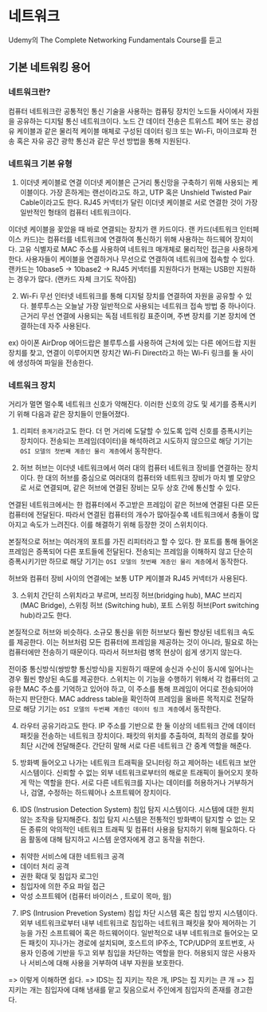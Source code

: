 # 네트워크

Udemy의 The Complete Networking Fundamentals Course를 듣고

## 기본 네트워킹 용어
### 네트워크란?
컴퓨터 네트워크란 공통적인 통신 기술을 사용하는 컴퓨팅 장치인 노드들 사이에서 자원을 공유하는 디지털 통신 네트워크이다.
노드 간 데이터 전송은 트위스트 페어 또는 광섬유 케이블과 같은 물리적 케이블 매체로 구성된 데이터 링크 또는 Wi-Fi, 마이크로파 전송 혹은 자유 공간 광학 통신과 같은 무선 방법을 통해 지원된다.

### 네트워크 기본 유형
1. 이더넷 케이블로 연결
이더넷 케이블은 근거리 통신망을 구축하기 위해 사용되는 케이블이다.
가장 흔하게는 랜선이라고도 하고, UTP 혹은 Unshield Twisted Pair Cable이라고도 한다.
RJ45 커넥터가 달린 이더넷 케이블로 서로 연결한 것이 가장 일반적인 형태의 컴퓨터 네트워크이다.

이더넷 케이블을 꽂았을 때 바로 연결되는 장치가 랜 카드이다.
랜 카드(네트워크 인터페이스 카드)는 컴퓨터를 네트워크에 연결하여 통신하기 위해 사용하는 하드웨어 장치이다.
고유 식별자로 MAC 주소를 사용하여 네트워크 매개체로 물리적인 접근을 사용하게 한다.
사용자들이 케이블을 연결하거나 무선으로 연결하여 네트워크에 접속할 수 있다.
랜카드는 10base5 -> 10base2 -> RJ45 커넥터를 지원하다가 현재는 USB만 지원하는 경우가 많다. (랜카드 자체 크기도 작아짐)

2. Wi-Fi
무선 인터넷 네트워크를 통해 디지털 장치를 연결하여 자원을 공유할 수 있다.
블루투스는 오늘날 가장 일반적으로 사용되는 네트워크 접속 방법 중 하나이다.
근거리 무선 연결에 사용되는 독점 네트워킹 표준이며, 주변 장치를 기본 장치에 연결하는데 자주 사용된다.

ex) 아이폰 AirDrop
에어드랍은 블루투스를 사용하여 근처에 있는 다른 에어드랍 지원 장치를 찾고,
연결이 이루어지면 장치간 Wi-Fi Direct라고 하는 Wi-Fi 링크를 둘 사이에 생성하여 파일을 전송한다.

### 네트워크 장치
거리가 멀면 멀수록 네트워크 신호가 약해진다.
이러한 신호의 강도 및 세기를 증폭시키기 위해 다음과 같은 장치들이 만들어졌다.

1. 리피터
`중계기`라고도 한다.
더 먼 거리에 도달할 수 있도록 입력 신호를 증폭시키는 장치이다.
전송되는 프레임(데이터)을 해석하려고 시도하지 않으므로 해당 기기는 `OSI 모델의 첫번째 계층인 물리 계층`에서 동작한다.

2. 허브
허브는 이더넷 네트워크에서 여러 대의 컴퓨터 네트워크 장비를 연결하는 장치이다.
한 대의 허브를 중심으로 여러대의 컴퓨터와 네트워크 장비가 마치 별 모양으로 서로 연결되며, 같은 허브에 연결된 장비는 모두 상호 간에 통신할 수 있다.

연결된 네트워크에서는 한 컴퓨터에서 주고받은 프레임이 같은 허브에 연결된 다른 모든 컴퓨터에 전달된다.
따라서 연결된 컴퓨터의 개수가 많아질수록 네트워크에서 충돌이 많아지고 속도가 느려진다.
이를 해결하기 위해 등장한 것이 스위치이다.

본질적으로 허브는 여러개의 포트를 가진 리피터라고 할 수 있다.
한 포트를 통해 들어온 프레임은 증폭되어 다른 포트들에 전달된다.
전송되는 프레임을 이해하지 않고 단순히 증폭시키기만 하므로 해당 기기는 `OSI 모델의 첫번째 계층인 물리 계층`에서 동작한다.

허브와 컴퓨터 장비 사이의 연결에는 보통 UTP 케이블과 RJ45 커넥터가 사용된다.

3. 스위치
간단히 스위치라고 부르며, 브리징 허브(bridging hub), MAC 브리지(MAC Bridge), 스위칭 허브 (Switching hub), 포트 스위칭 허브(Port switching hub)라고도 한다.

본질적으로 허브와 비슷하다.
소규모 통신을 위한 허브보다 훨씬 향상된 네트워크 속도를 제공한다.
이는 허브처럼 모든 컴퓨터에 프레임을 제공하는 것이 아니라, 필요로 하는 컴퓨터에만 전송하기 때문이다.
따라서 허브처럼 병목 현상이 쉽게 생기지 않는다.

전이중 통신방식(쌍방향 통신방식)을 지원하기 때문에 송신과 수신이 동시에 일어나는 경우 훨씬 향상된 속도를 제공한다.
스위치는 이 기능을 수행하기 위해서 각 컴퓨터의 고유한 MAC 주소를 기억하고 있어야 하고, 이 주소를 통해 프레임이 어디로 전송되어야 하는지 판단한다.
MAC address table을 확인하여 프레임을 올바른 목적지로 전달하므로 해당 기기는 `OSI 모델의 두번째 계층인 데이터 링크 계층`에서 동작한다.

4. 라우터
공유기라고도 한다.
IP 주소를 기반으로 한 둘 이상의 네트워크 간에 데이터 패킷을 전송하는 네트워크 장치이다.
패킷의 위치를 추출하여, 최적의 경로를 찾아 최단 시간에 전달해준다.
간단히 말해 서로 다른 네트워크 간 중계 역할을 해준다.

5. 방화벽
들어오고 나가는 네트워크 트래픽을 모니터링 하고 제어하는 네트워크 보안 시스템이다.
신뢰할 수 없는 외부 네트워크로부터의 해로운 트래픽이 들어오지 못하게 막는 역할을 한다.
서로 다른 네트워크를 지나는 데이터를 허용하거나 거부하거나, 검열, 수정하는 하드웨어나 소프트웨어 장치이다.

6. IDS (Instrusion Detection System)
침입 탐지 시스템이다.
시스템에 대한 원치 않는 조작을 탐지해준다.
침입 탐지 시스템은 전통적인 방화벽이 탐지할 수 없는 모든 종류의 악의적인 네트워크 트래픽 및 컴퓨터 사용을 탐지하기 위해 필요하다.
다음 활동에 대해 탐지하고 시스템 운영자에게 경고 동작을 취한다.

- 취약한 서비스에 대한 네트워크 공격
- 데이터 처리 공격
- 권한 확대 및 침입자 로그인
- 침입자에 의한 주요 파일 접근
- 악성 소프트웨어 (컴퓨터 바이러스 , 트로이 목마, 웜)

7. IPS (Intrusion Prevetion System)
침입 차단 시스템 혹은 침입 방지 시스템이다.
외부 네트워크로부터 내부 네트워크로 침입하는 네트워크 패킷을 찾아 제어하는 기능을 가진 소프트웨어 혹은 하드웨어이다.
일반적으로 내부 네트워크로 들어오는 모든 패킷이 지나가는 경로에 설치되며,
호스트의 IP주소, TCP/UDP의 포트번호, 사용자 인증에 기반을 두고 외부 침입을 차단하는 역할을 한다.
허용되지 않은 사용자나 서비스에 대해 사용을 거부하여 내부 자원을 보호한다.

=> 이렇게 이해하면 쉽다.
=> IDS는 집 지키는 작은 개, IPS는 집 지키는 큰 개
=> 집 지키는 개는 침입자에 대해 냄새를 맡고 짖음으로서 주인에게 침입자의 존재를 경고한다.
